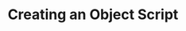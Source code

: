 ---
layout: default
title: Creating an Object Script
nav_order: 2
parent: Object Scripts
grand_parent: Scripting
---